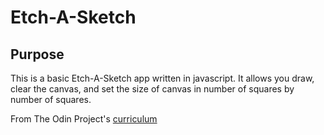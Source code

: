# Etch-A-Sketch

## Purpose
This is a basic Etch-A-Sketch app written in javascript. It allows you draw, clear the canvas,
 and set the size of canvas in number of squares by number of squares.

 From The Odin Project's [curriculum](https://www.theodinproject.com/courses/web-development-101/lessons/etch-a-sketch-project)
